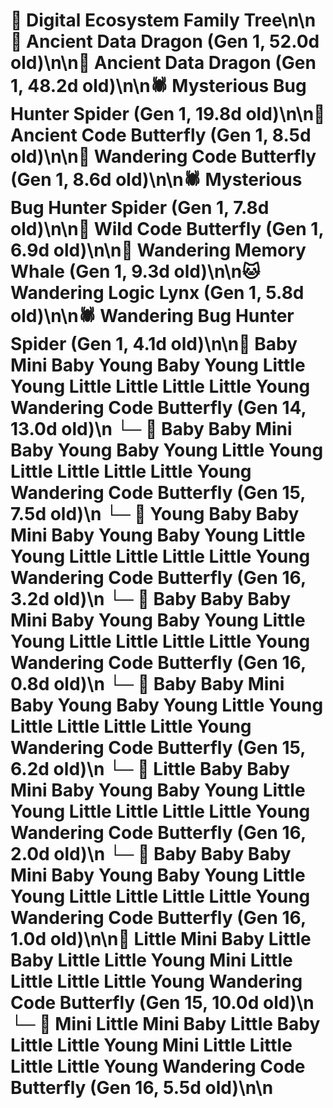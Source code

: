 # 🌳 Digital Ecosystem Family Tree\n\n🐉 Ancient Data Dragon (Gen 1, 52.0d old)\n\n🐉 Ancient Data Dragon (Gen 1, 48.2d old)\n\n🕷️ Mysterious Bug Hunter Spider (Gen 1, 19.8d old)\n\n🦋 Ancient Code Butterfly (Gen 1, 8.5d old)\n\n🦋 Wandering Code Butterfly (Gen 1, 8.6d old)\n\n🕷️ Mysterious Bug Hunter Spider (Gen 1, 7.8d old)\n\n🦋 Wild Code Butterfly (Gen 1, 6.9d old)\n\n🐋 Wandering Memory Whale (Gen 1, 9.3d old)\n\n🐱 Wandering Logic Lynx (Gen 1, 5.8d old)\n\n🕷️ Wandering Bug Hunter Spider (Gen 1, 4.1d old)\n\n🦋 Baby Mini Baby Young Baby Young Little Young Little Little Little Little Young Wandering Code Butterfly (Gen 14, 13.0d old)\n  └─ 🦋 Baby Baby Mini Baby Young Baby Young Little Young Little Little Little Little Young Wandering Code Butterfly (Gen 15, 7.5d old)\n    └─ 🦋 Young Baby Baby Mini Baby Young Baby Young Little Young Little Little Little Little Young Wandering Code Butterfly (Gen 16, 3.2d old)\n    └─ 🦋 Baby Baby Baby Mini Baby Young Baby Young Little Young Little Little Little Little Young Wandering Code Butterfly (Gen 16, 0.8d old)\n  └─ 🦋 Baby Baby Mini Baby Young Baby Young Little Young Little Little Little Little Young Wandering Code Butterfly (Gen 15, 6.2d old)\n    └─ 🦋 Little Baby Baby Mini Baby Young Baby Young Little Young Little Little Little Little Young Wandering Code Butterfly (Gen 16, 2.0d old)\n    └─ 🦋 Baby Baby Baby Mini Baby Young Baby Young Little Young Little Little Little Little Young Wandering Code Butterfly (Gen 16, 1.0d old)\n\n🦋 Little Mini Baby Little Baby Little Little Young Mini Little Little Little Little Young Wandering Code Butterfly (Gen 15, 10.0d old)\n  └─ 🦋 Mini Little Mini Baby Little Baby Little Little Young Mini Little Little Little Little Young Wandering Code Butterfly (Gen 16, 5.5d old)\n\n